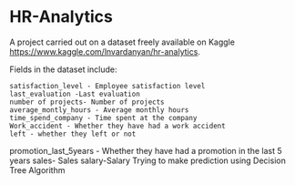 # HR-Analytics
A  project carried out on a dataset freely available on Kaggle https://www.kaggle.com/lnvardanyan/hr-analytics.

Fields in the dataset include:

    satisfaction_level - Employee satisfaction level
    last_evaluation -Last evaluation
    number of projects- Number of projects
    average_montly_hours - Average monthly hours
   	time_spend_company - Time spent at the company
    Work_accident - Whether they have had a work accident
    left - whether they left or not 
promotion_last_5years - Whether they have had a promotion in the last 5 years
    sales- Sales 
    salary-Salary
Trying to make prediction using Decision Tree Algorithm
